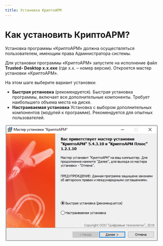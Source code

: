 ```yaml
---
title: Установка КриптоАРМ
---
```

# Как установить КриптоАРМ?
Установка программы «КриптоАРМ» должна осуществляться пользователем, имеющим права Администратора системы.

Для установки программы «КриптоАРМ» запустите на исполнение файл **Trusted- Desktop х.х.exe** (где x.x. – номер версии). Откроется мастер установки «КриптоАРМ».

На этом шаге выберите вариант установки:
* **Быстрая установка** (рекомендуется).
Быстрая установка программы, включает все дополнительные компоненты. Требует наибольшего объема места на диске.
* **Настраиваемая установка**
Установка с выбором дополнительных компонентов (модулей к программе). Рекомендуется для опытных пользователей.

![Скриншот 1](./_images/установка1.jpg) 